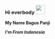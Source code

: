 ### Hi everbody <img src="https://raw.githubusercontent.com/MartinHeinz/MartinHeinz/master/wave.gif" width="30px">

**My Name Bagus Panji**

***I'm From Indonesia***
